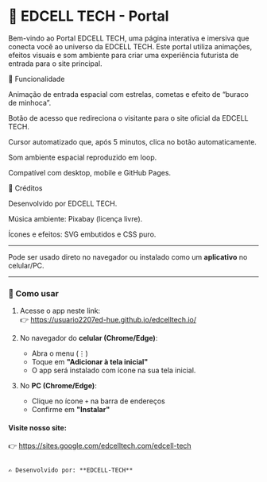 # 🌌 EDCELL TECH - Portal

Bem-vindo ao Portal EDCELL TECH, uma página interativa e imersiva que conecta você ao universo da EDCELL TECH.
Este portal utiliza animações, efeitos visuais e som ambiente para criar uma experiência futurista de entrada para o site principal.

🚀 Funcionalidade

Animação de entrada espacial com estrelas, cometas e efeito de “buraco de minhoca”.

Botão de acesso que redireciona o visitante para o site oficial da EDCELL TECH.

Cursor automatizado que, após 5 minutos, clica no botão automaticamente.

Som ambiente espacial reproduzido em loop.

Compatível com desktop, mobile e GitHub Pages.


📎 Créditos

Desenvolvido por EDCELL TECH.

Música ambiente: Pixabay (licença livre).

Ícones e efeitos: SVG embutidos e CSS puro.

---

Pode ser usado direto no navegador ou instalado como um **aplicativo** no celular/PC.

---

### 🚀 Como usar
1. Acesse o app neste link:  
   👉 https://usuario2207ed-hue.github.io/edcelltech.io/

2. No navegador do **celular (Chrome/Edge)**:  
   - Abra o menu (⋮)  
   - Toque em **"Adicionar à tela inicial"**  
   - O app será instalado com ícone na sua tela inicial.  

3. No **PC (Chrome/Edge)**:  
   - Clique no ícone `+` na barra de endereços  
   - Confirme em **"Instalar"**  

#### Visite nosso site: 

   👉 https://sites.google.com/edcelltech.com/edcell-tech

```

✍️ Desenvolvido por: **EDCELL-TECH**

